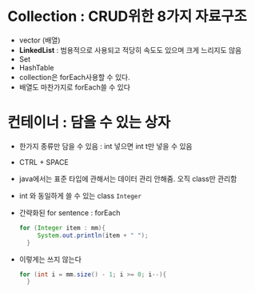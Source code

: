 # Collection :  CRUD위한 8가지 자료구조
   * vector (배열)
   * **LinkedList** : 범용적으로 사용되고 적당히 속도도 있으며 크게 느리지도 않음
   * Set
   * HashTable
   * collection은 forEach사용할 수 있다.
   * 배열도 마찬가지로 forEach쓸 수 있다

# 컨테이너 : 담을 수 있는 상자
  * 한가지 종류만 담을 수 있음 : int 넣으면 int t만 넣을 수 있음
    


* CTRL + SPACE 
*  java에서는 표준 타입에 관해서는 데이터 관리 안해줌. 오직 class만 관리함
*  int 와 동일하게  쓸 수 있는 class `Integer`



* 간략화된 for sentence : forEach
  ```java
  for (Integer item : mm){
       System.out.println(item + " ");   
    }
  ```
* 이렇게는 쓰지 않는다
  ```java
  for (int i = mm.size() - 1; i >= 0; i--){  
    }
  ```